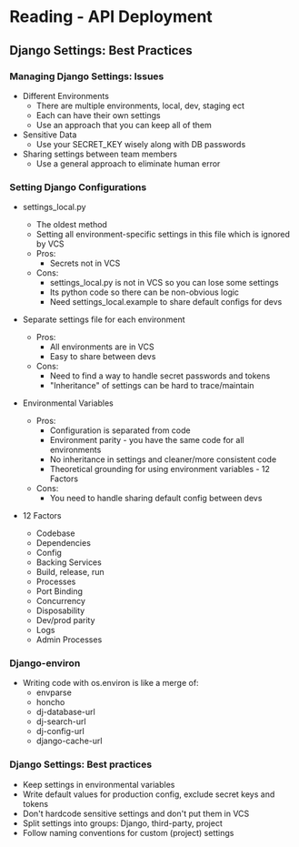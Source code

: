 # Reading - API Deployment
## Django Settings: Best Practices
### Managing Django Settings: Issues
* Different Environments
  * There are multiple environments, local, dev, staging ect
  * Each can have their own settings
  * Use an approach that you can keep all of them
* Sensitive Data
  * Use your SECRET_KEY wisely along with DB passwords
* Sharing settings between team members
  * Use a general approach to eliminate human error
 
### Setting Django Configurations
* settings_local.py
  * The oldest method
  * Setting all environment-specific settings in this file which is ignored by VCS
  * Pros:
    * Secrets not in VCS
  * Cons:
    * settings_local.py is not in VCS so you can lose some settings
    * Its python code so there can be non-obvious logic
    * Need settings_local.example to share default configs for devs
* Separate settings file for each environment
  * Pros:
    * All environments are in VCS
    * Easy to share between devs
  * Cons: 
    * Need to find a way to handle secret passwords and tokens
    * "Inheritance" of settings can be hard to trace/maintain
* Environmental Variables
  * Pros:
    * Configuration is separated from code
    * Environment parity - you have the same code for all environments
    * No inheritance in settings and cleaner/more consistent code
    * Theoretical grounding for using environment variables - 12 Factors
  * Cons:
    * You need to handle sharing default config between devs

* 12 Factors
  * Codebase
  * Dependencies
  * Config
  * Backing Services
  * Build, release, run
  * Processes
  * Port Binding
  * Concurrency
  * Disposability
  * Dev/prod parity
  * Logs
  * Admin Processes

### Django-environ
* Writing code with os.environ is like a merge of:
  * envparse
  * honcho
  * dj-database-url
  * dj-search-url
  * dj-config-url
  * django-cache-url

### Django Settings: Best practices
* Keep settings in environmental variables
* Write default values for production config, exclude secret keys and tokens
* Don't hardcode sensitive settings and don't put them in VCS
* Split settings into groups: Django, third-party, project
* Follow naming conventions for custom (project) settings
